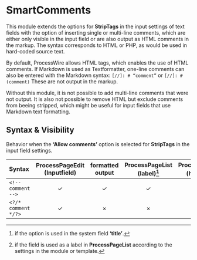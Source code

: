 # SmartComments

This module extends the options for **StripTags** in the input settings of text fields with the option of inserting single or multi-line comments, which are either only visible in the input field or are also output as HTML comments in the markup. The syntax corresponds to HTML or PHP, as would be used in hard-coded source text.

By default, ProcessWire allows HTML tags, which enables the use of HTML comments. If Markdown is used as Textformatter, one-line comments can also be entered with the Markdown syntax: `[//]: # “comment”` or `[//]: # (comment)`  These are not output in the markup.

Without this module, it is not possible to add multi-line comments that were not output. It is also not possible to remove HTML but exclude comments from beeing stripped, which might be useful for input fields that use Markdown text formatting.

## Syntax & Visibility
Behavior when the **‘Allow comments’** option is selected for **StripTags** in the input field settings.

|Syntax|ProcessPageEdit (Inputfield)|formatted output| ProcessPageList (label)[^1] |ProcessPageEdit (headline)[^2] |
|:-|:-:|:-:|:-:|:-:|
|`<!-- comment -->`|✓|✓|✓|×|
|`<?/* comment */?>`|✓|×|×|×|

[^1]: if the option is used in the system field **‘title’**.
[^2]: if the field is used as a label in **ProcessPageList** according to the settings in the module or template.